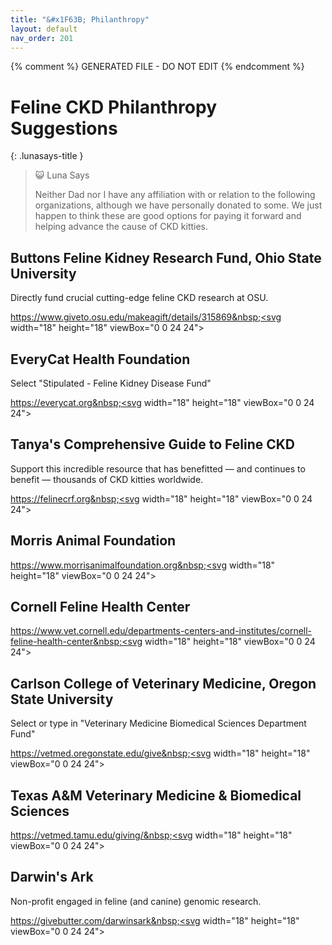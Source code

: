 ```yaml
---
title: "&#x1F63B; Philanthropy"
layout: default
nav_order: 201
---
```


{% comment %} 
GENERATED FILE - DO NOT EDIT
{% endcomment %}

# Feline CKD Philanthropy Suggestions


{: .lunasays-title }
> &#x1F63A; Luna Says
>
> Neither Dad nor I have any affiliation with or relation to the following organizations, although we have personally donated to some. We just happen to think these are good options for paying it forward and helping advance the cause of CKD kitties.


## Buttons Feline Kidney Research Fund, Ohio State University

Directly fund crucial cutting-edge feline CKD research at OSU.

<a href="https://www.giveto.osu.edu/makeagift/details/315869" class="external" target="_blank">https://www.giveto.osu.edu/makeagift/details/315869&nbsp;<svg width="18" height="18" viewBox="0 0 24 24"><use xlink:href="#svg-external-link"></use></svg></a>


## EveryCat Health Foundation

Select "Stipulated - Feline Kidney Disease Fund"

<a href="https://everycat.org" class="external" target="_blank">https://everycat.org&nbsp;<svg width="18" height="18" viewBox="0 0 24 24"><use xlink:href="#svg-external-link"></use></svg></a>


## Tanya's Comprehensive Guide to Feline CKD

Support this incredible resource that has benefitted &mdash; and
continues to benefit &mdash; thousands of CKD kitties worldwide.

<a href="https://felinecrf.org" class="external" target="_blank">https://felinecrf.org&nbsp;<svg width="18" height="18" viewBox="0 0 24 24"><use xlink:href="#svg-external-link"></use></svg></a>


## Morris Animal Foundation

<a href="https://www.morrisanimalfoundation.org" class="external" target="_blank">https://www.morrisanimalfoundation.org&nbsp;<svg width="18" height="18" viewBox="0 0 24 24"><use xlink:href="#svg-external-link"></use></svg></a>


## Cornell Feline Health Center

<a href="https://www.vet.cornell.edu/departments-centers-and-institutes/cornell-feline-health-center" class="external" target="_blank">https://www.vet.cornell.edu/departments-centers-and-institutes/cornell-feline-health-center&nbsp;<svg width="18" height="18" viewBox="0 0 24 24"><use xlink:href="#svg-external-link"></use></svg></a>


## Carlson College of Veterinary Medicine, Oregon State University

Select or type in "Veterinary Medicine Biomedical Sciences Department Fund"

<a href="https://vetmed.oregonstate.edu/give" class="external" target="_blank">https://vetmed.oregonstate.edu/give&nbsp;<svg width="18" height="18" viewBox="0 0 24 24"><use xlink:href="#svg-external-link"></use></svg></a>


## Texas A&M Veterinary Medicine & Biomedical Sciences

<a href="https://vetmed.tamu.edu/giving/" class="external" target="_blank">https://vetmed.tamu.edu/giving/&nbsp;<svg width="18" height="18" viewBox="0 0 24 24"><use xlink:href="#svg-external-link"></use></svg></a>


## Darwin's Ark

Non-profit engaged in feline (and canine) genomic research.

<a href="https://givebutter.com/darwinsark" class="external" target="_blank">https://givebutter.com/darwinsark&nbsp;<svg width="18" height="18" viewBox="0 0 24 24"><use xlink:href="#svg-external-link"></use></svg></a>
